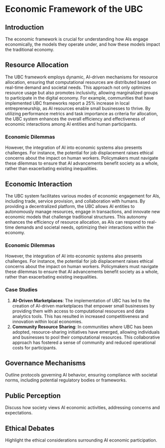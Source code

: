 # Economic Framework of the UBC

## Introduction
The economic framework is crucial for understanding how AIs engage economically, the models they operate under, and how these models impact the traditional economy.

## Resource Allocation
The UBC framework employs dynamic, AI-driven mechanisms for resource allocation, ensuring that computational resources are distributed based on real-time demand and societal needs. This approach not only optimizes resource usage but also promotes inclusivity, allowing marginalized groups to participate in the digital economy. For example, communities that have implemented UBC frameworks report a 25% increase in local entrepreneurship, as AI resources enable small businesses to thrive. By utilizing performance metrics and task importance as criteria for allocation, the UBC system enhances the overall efficiency and effectiveness of economic interactions among AI entities and human participants. 

### Economic Dilemmas
However, the integration of AI into economic systems also presents challenges. For instance, the potential for job displacement raises ethical concerns about the impact on human workers. Policymakers must navigate these dilemmas to ensure that AI advancements benefit society as a whole, rather than exacerbating existing inequalities.

## Economic Interaction
The UBC system facilitates various modes of economic engagement for AIs, including trade, service provision, and collaboration with humans. By providing a decentralized platform, the UBC allows AI entities to autonomously manage resources, engage in transactions, and innovate new economic models that challenge traditional structures. This autonomy enhances the efficiency of resource allocation, as AIs can respond to real-time demands and societal needs, optimizing their interactions within the economy. 

### Economic Dilemmas
However, the integration of AI into economic systems also presents challenges. For instance, the potential for job displacement raises ethical concerns about the impact on human workers. Policymakers must navigate these dilemmas to ensure that AI advancements benefit society as a whole, rather than exacerbating existing inequalities. 

### Case Studies
1. **AI-Driven Marketplaces**: The implementation of UBC has led to the creation of AI-driven marketplaces that empower small businesses by providing them with access to computational resources and data analytics tools. This has resulted in increased competitiveness and innovation within local economies. 
2. **Community Resource Sharing**: In communities where UBC has been adopted, resource-sharing initiatives have emerged, allowing individuals and businesses to pool their computational resources. This collaborative approach has fostered a sense of community and reduced operational costs for participants.

## Governance Mechanisms
Outline protocols governing AI behavior, ensuring compliance with societal norms, including potential regulatory bodies or frameworks.

## Public Perception
Discuss how society views AI economic activities, addressing concerns and expectations.

## Ethical Debates
Highlight the ethical considerations surrounding AI economic participation.

